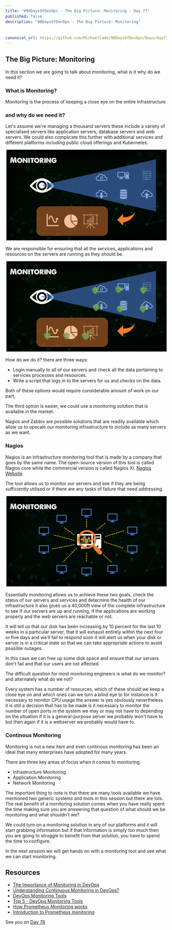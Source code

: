 ```yaml
---
title: "#90DaysOfDevOps - The Big Picture: Monitoring - Day 77"
published: false
description: "90DaysOfDevOps - The Big Picture: Monitoring"


canonical_url: https://github.com/MichaelCade/90DaysOfDevOps/Days/day77.md
---
```

## The Big Picture: Monitoring

In this section we are going to talk about monitoring, what is it why do we need it? 

### What is Monitoring? 

Monitoring is the process of keeping a close eye on the entire infrastructure  

### and why do we need it? 

Let's assume we're managing a thousand servers these include a variety of specialised servers like application servers, database servers and web servers. We could also complicate this further with additional services and different platforms including public cloud offerings and Kubernetes. 

![](Images/Day77_Monitoring1.png)

We are responsible for ensuring that all the services, applications and resources on the servers are running as they should be. 

![](Images/Day77_Monitoring2.png)

How do we do it? there are three ways: 

- Login manually to all of our servers and check all the data pertaining to services processes and resources. 
- Write a script that logs in to the servers for us and checks on the data.  

Both of these options would require considerable amount of work on our part, 

The third option is easier, we could use a monitoring solution that is available in the market.  

Nagios and Zabbix are possible solutions that are readily available which allow us to upscale our monitoring infrastructure to include as many servers as we want. 

### Nagios

Nagios is an infrastructure monitoring tool that is made by a company that goes by the same name. The open-source version of this tool is called Nagios core while the commercial version is called Nagios XI. [Nagios Website](https://www.nagios.org/)

The tool allows us to monitor our servers and see if they are being sufficiently utilised or if there are any tasks of failure that need addressing. 

![](Images/Day77_Monitoring3.png)

Essentially monitoring allows us to achieve these two goals, check the status of our servers and services and determine the health of our infrastructure it also gives us a 40,000ft view of the complete infrastructure to see if our servers are up and running, if the applications are working properly and the web servers are reachable or not. 

It will tell us that our disk has been increasing by 10 percent for the last 10 weeks in a particular server, that it will exhaust entirely within the next four or five days and we'll fail to respond soon it will alert us when your disk or server is in a critical state so that we can take appropriate actions to avoid possible outages. 

In this case we can free up some disk space and ensure that our servers don't fail and that our users are not affected. 

The difficult question for most monitoring engineers is what do we monitor? and alternately what do we not? 

Every system has a number of resources, which of these should we keep a close eye on and which ones can we turn a blind eye to for instance is it necessary to monitor CPU usage the answer is yes obviously nevertheless it is still a decision that has to be made is it necessary to monitor the number of open ports in the system we may or may not have to depending on the situation if it is a general-purpose server we probably won't have to but then again if it is a webserver we probably would have to.  

### Continous Monitoring

Monitoring is not a new item and even continous monitoring has been an ideal that many enterprises have adopted for many years. 

There are three key areas of focus when it comes to monitoring. 

- Infrastructure Monitoring
- Application Monitoring 
- Network Monitoring 

The important thing to note is that there are many tools available we have mentioned two generic systems and tools in this session but there are lots. The real benefit of a monitoring solution comes when you have really spent the time making sure you are answering that question of what should we be monitoring and what shouldn't we? 

We could turn on a monitoring solution in any of our platforms and it will start grabbing information but if that information is simply too much then you are going to struggle to benefit from that solution, you have to spend the time to configure. 

In the next session we will get hands on with a monitoring tool and see what we can start monitoring. 

## Resources 

- [The Importance of Monitoring in DevOps](https://www.devopsonline.co.uk/the-importance-of-monitoring-in-devops/)
- [Understanding Continuous Monitoring in DevOps?](https://medium.com/devopscurry/understanding-continuous-monitoring-in-devops-f6695b004e3b) 
- [DevOps Monitoring Tools](https://www.youtube.com/watch?v=Zu53QQuYqJ0) 
- [Top 5 - DevOps Monitoring Tools](https://www.youtube.com/watch?v=4t71iv_9t_4)
- [How Prometheus Monitoring works](https://www.youtube.com/watch?v=h4Sl21AKiDg) 
- [Introduction to Prometheus monitoring](https://www.youtube.com/watch?v=5o37CGlNLr8)

See you on [Day 78](day78.md)